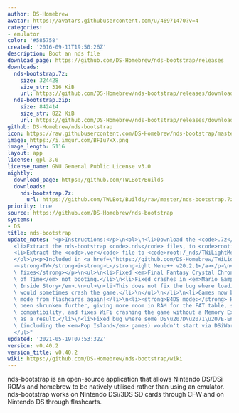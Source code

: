 ```yaml
---
author: DS-Homebrew
avatar: https://avatars.githubusercontent.com/u/46971470?v=4
categories:
- emulator
color: '#585758'
created: '2016-09-11T19:50:26Z'
description: Boot an nds file
download_page: https://github.com/DS-Homebrew/nds-bootstrap/releases
downloads:
  nds-bootstrap.7z:
    size: 324428
    size_str: 316 KiB
    url: https://github.com/DS-Homebrew/nds-bootstrap/releases/download/v0.40.2/nds-bootstrap.7z
  nds-bootstrap.zip:
    size: 842414
    size_str: 822 KiB
    url: https://github.com/DS-Homebrew/nds-bootstrap/releases/download/v0.40.2/nds-bootstrap.zip
github: DS-Homebrew/nds-bootstrap
icon: https://raw.githubusercontent.com/DS-Homebrew/nds-bootstrap/master/retail/assets/icon.bmp
image: https://i.imgur.com/BFIu7xX.png
image_length: 5116
layout: app
license: gpl-3.0
license_name: GNU General Public License v3.0
nightly:
  download_page: https://github.com/TWLBot/Builds
  downloads:
    nds-bootstrap.7z:
      url: https://github.com/TWLBot/Builds/raw/master/nds-bootstrap.7z
priority: true
source: https://github.com/DS-Homebrew/nds-bootstrap
systems:
- DS
title: nds-bootstrap
update_notes: "<p>Instructions:</p>\n<ol>\n<li>Download the <code>.7z</code> file.</li>\n\
  <li>Extract the nds-bootstrap <code>.nds</code> files, to <code>root:/_nds</code>.</li>\n\
  <li>Extract the <code>.ver</code> file to <code>root:/_nds/TWiLightMenu</code>.</li>\n\
  </ol>\n<p>Included in <a href=\"https://github.com/DS-Homebrew/TWiLightMenu/releases/tag/v20.2.1\"\
  ><strong>TW</strong>i<strong>L</strong>ight Menu++ v20.2.1</a></p>\n<p><strong>Bug\
  \ fixes</strong></p>\n<ul>\n<li>Fixed <em>Final Fantasy Crystal Chronicles: Echoes\
  \ of Time</em> not booting.</li>\n<li>Fixed crashes in <em>Mario &amp; Luigi: Bowser's\
  \ Inside Story</em>.\n<ul>\n<li>This does not fix the bug where loading a save file\
  \ would sometimes crash the game.</li>\n</ul>\n</li>\n<li>Games now boot in B4DS\
  \ mode from flashcards again!</li>\n<li><strong>B4DS mode:</strong> Hi heap has\
  \ been shrunken further, giving more room in RAM for the FAT table, slightly increases\
  \ compatibility, and fixes WiFi crashing the game without a Memory Expansion Pak,\
  \ as a result.</li>\n<li>Fixed bug where some DS\u207D\u2071\u207E-Enhanced games\
  \ (including the <em>Pop Island</em> games) wouldn't start via DSiWarehax.</li>\n\
  </ul>"
updated: '2021-05-19T07:53:32Z'
version: v0.40.2
version_title: v0.40.2
wiki: https://github.com/DS-Homebrew/nds-bootstrap/wiki
---
```

nds-bootstrap is an open-source application that allows Nintendo DS/DSi ROMs and homebrew to be natively utilised rather than using an emulator. nds-bootstrap works on Nintendo DSi/3DS SD cards through CFW and on Nintendo DS through flashcarts.
